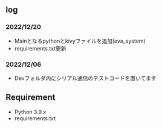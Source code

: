 ## log
### 2022/12/20
+ Mainとなるpythonとkivyファイルを追加(eva_system)
+ requirements.txt更新

### 2022/12/06
+ Devフォルダ内にシリアル通信のテストコードを置いてます


## Requirement
- Python 3.9.x
- requirements.txt
